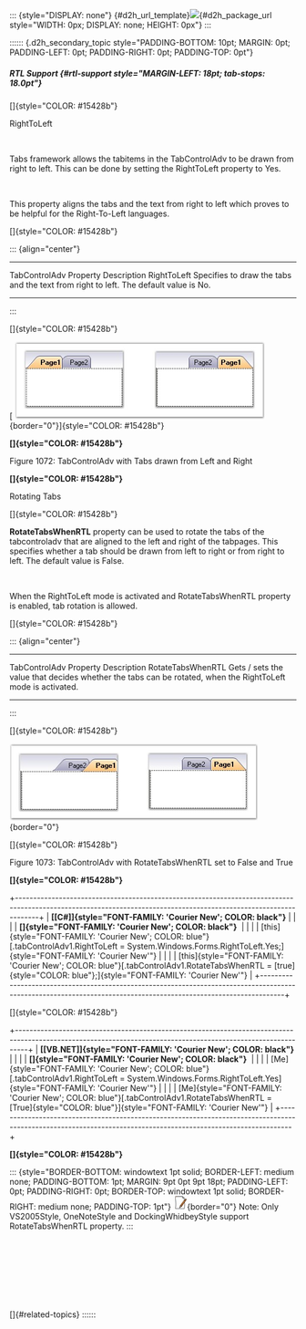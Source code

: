 ::: {style="DISPLAY: none"}
[](ms-xhelp:///?Id=d2h_url_template){#d2h_url_template}![](!package_url!){#d2h_package_url style="WIDTH: 0px; DISPLAY: none; HEIGHT: 0px"}
:::

:::::: {.d2h_secondary_topic style="PADDING-BOTTOM: 10pt; MARGIN: 0pt; PADDING-LEFT: 0pt; PADDING-RIGHT: 0pt; PADDING-TOP: 0pt"}
##### RTL Support {#rtl-support style="MARGIN-LEFT: 18pt; tab-stops: 18.0pt"}

[]{style="COLOR: #15428b"} 

RightToLeft

 

Tabs framework allows the tabitems in the TabControlAdv to be drawn from right to left. This can be done by setting the RightToLeft property to Yes.

 

This property aligns the tabs and the text from right to left which proves to be helpful for the Right-To-Left languages.

[]{style="COLOR: #15428b"} 

::: {align="center"}
  ------------------------ --------------------------------------------------------------------------------------
  TabControlAdv Property   Description
  RightToLeft              Specifies to draw the tabs and the text from right to left. The default value is No.
  ------------------------ --------------------------------------------------------------------------------------
:::

[]{style="COLOR: #15428b"} 

[ ![](ImagesExt/image76_1051.jpg){border="0"}]{style="COLOR: #15428b"}

**[]{style="COLOR: #15428b"}** 

Figure 1072: TabControlAdv with Tabs drawn from Left and Right

**[]{style="COLOR: #15428b"}** 

Rotating Tabs

[]{style="COLOR: #15428b"} 

**RotateTabsWhenRTL** property can be used to rotate the tabs of the tabcontroladv that are aligned to the left and right of the tabpages. This specifies whether a tab should be drawn from left to right or from right to left. The default value is False.

 

When the RightToLeft mode is activated and RotateTabsWhenRTL property is enabled, tab rotation is allowed.

[]{style="COLOR: #15428b"} 

::: {align="center"}
  ------------------------ -------------------------------------------------------------------------------------------------------------
  TabControlAdv Property   Description
  RotateTabsWhenRTL        Gets / sets the value that decides whether the tabs can be rotated, when the RightToLeft mode is activated.
  ------------------------ -------------------------------------------------------------------------------------------------------------
:::

[]{style="COLOR: #15428b"} 

![](ImagesExt/image76_1052.jpg){border="0"}

[]{style="COLOR: #15428b"} 

Figure 1073: TabControlAdv with RotateTabsWhenRTL set to False and True

**[]{style="COLOR: #15428b"}** 

+------------------------------------------------------------------------------------------------------------------------------------------------------------------+
| **[\[C#\]]{style="FONT-FAMILY: 'Courier New'; COLOR: black"}**                                                                                                   |
|                                                                                                                                                                  |
| **[]{style="FONT-FAMILY: 'Courier New'; COLOR: black"}**                                                                                                         |
|                                                                                                                                                                  |
| [this]{style="FONT-FAMILY: 'Courier New'; COLOR: blue"}[.tabControlAdv1.RightToLeft = System.Windows.Forms.RightToLeft.Yes;]{style="FONT-FAMILY: 'Courier New'"} |
|                                                                                                                                                                  |
| [this]{style="FONT-FAMILY: 'Courier New'; COLOR: blue"}[.tabControlAdv1.RotateTabsWhenRTL = [true]{style="COLOR: blue"};]{style="FONT-FAMILY: 'Courier New'"}    |
+------------------------------------------------------------------------------------------------------------------------------------------------------------------+

[]{style="COLOR: #15428b"} 

+---------------------------------------------------------------------------------------------------------------------------------------------------------------+
| **[\[VB.NET\]]{style="FONT-FAMILY: 'Courier New'; COLOR: black"}**                                                                                            |
|                                                                                                                                                               |
| **[]{style="FONT-FAMILY: 'Courier New'; COLOR: black"}**                                                                                                      |
|                                                                                                                                                               |
| [Me]{style="FONT-FAMILY: 'Courier New'; COLOR: blue"}[.tabControlAdv1.RightToLeft = System.Windows.Forms.RightToLeft.Yes]{style="FONT-FAMILY: 'Courier New'"} |
|                                                                                                                                                               |
| [Me]{style="FONT-FAMILY: 'Courier New'; COLOR: blue"}[.tabControlAdv1.RotateTabsWhenRTL = [True]{style="COLOR: blue"}]{style="FONT-FAMILY: 'Courier New'"}    |
+---------------------------------------------------------------------------------------------------------------------------------------------------------------+

**[]{style="COLOR: #15428b"}** 

::: {style="BORDER-BOTTOM: windowtext 1pt solid; BORDER-LEFT: medium none; PADDING-BOTTOM: 1pt; MARGIN: 9pt 0pt 9pt 18pt; PADDING-LEFT: 0pt; PADDING-RIGHT: 0pt; BORDER-TOP: windowtext 1pt solid; BORDER-RIGHT: medium none; PADDING-TOP: 1pt"}
![](ImagesExt/image76_1.jpg){border="0"} Note: Only VS2005Style, OneNoteStyle and DockingWhidbeyStyle support RotateTabsWhenRTL property.
:::

 

 

 

 

[]{#related-topics}
::::::
